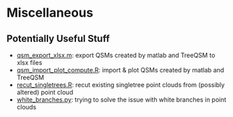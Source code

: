# Miscellaneous
## Potentially Useful Stuff

* <a href = "https://github.com/zoeschindler/misc/blob/main/qsm_export_xlsx.m">qsm_export_xlsx.m</a>: export QSMs created by matlab and TreeQSM to xlsx files<br>
* <a href = "https://github.com/zoeschindler/misc/blob/main/qsm_import_plot_compute.R">qsm_import_plot_compute.R</a>: import & plot QSMs created by matlab and TreeQSM<br>
* <a href = "https://github.com/zoeschindler/misc/blob/main/recut_singletrees.R">recut_singletrees.R</a>: recut existing singletree point clouds from (possibly altered) point cloud
* <a href = "https://github.com/zoeschindler/misc/blob/main/white_branches.py">white_branches.py</a>: trying to solve the issue with white branches in point clouds
